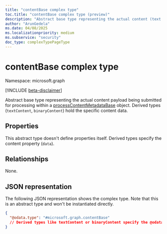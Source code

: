 ```yaml
---
title: "contentBase complex type"
toc.title: "contentBase complex type (preview)"
description: "Abstract base type representing the actual content (text or binary) being processed."
author: "ArunGedela"
ms.date: 04/08/2025
ms.localizationpriority: medium
ms.subservice: "security"
doc_type: complexTypePageType
---
```


# contentBase complex type

Namespace: microsoft.graph

[!INCLUDE [beta-disclaimer](../../includes/beta-disclaimer.md)]

Abstract base type representing the actual content payload being submitted for processing within a [processContentMetadataBase](../resources/processcontentmetadatabase.md) object. Derived types (`textContent`, `binaryContent`) hold the specific content data.

## Properties

This abstract type doesn't define properties itself. Derived types specify the content property (`data`).

## Relationships

None.

## JSON representation

The following JSON representation shows the complex type. Note that this is an abstract type and won't be instantiated directly.
<!-- {
  "blockType": "resource",
  "abstract": true,
  "@odata.type": "microsoft.graph.contentBase",
  "openType": false
}-->
``` json
{
  "@odata.type": "#microsoft.graph.contentBase"
  // Derived types like textContent or binaryContent specify the @odata.type and the 'data' property
}
```

